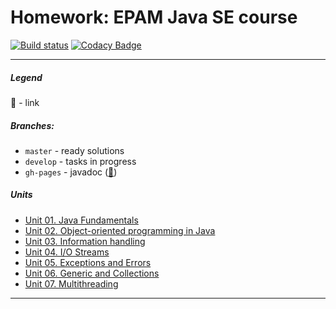 # Homework: EPAM Java SE course
[![Build status][travis-image]][travis-url]
[![Codacy Badge][codacy-image]][codacy-url]


---

##### Legend
:link: - link

##### Branches:
- `master` - ready solutions
- `develop` - tasks in progress
- `gh-pages` - javadoc ([:link:](https://leo-scream.github.io/java-se-course))

##### Units
- [Unit 01. Java Fundamentals](unit_01/)
- [Unit 02. Object-oriented programming in Java](unit_02/)
- [Unit 03. Information handling](unit_03/)
- [Unit 04. I/O Streams](unit_04/)
- [Unit 05. Exceptions and Errors](unit_05/)
- [Unit 06. Generic and Collections](unit_06/)
- [Unit 07. Multithreading](unit_07/)

---

[travis-image]: https://travis-ci.org/Leo-Scream/java-se-course.svg?branch=master
[travis-url]: https://travis-ci.org/Leo-Scream/java-se-course

[codacy-image]: https://api.codacy.com/project/badge/Grade/02e3b253154e46e287f01607ca0fe362
[codacy-url]: https://www.codacy.com/app/Leo-Scream/java-se-course
